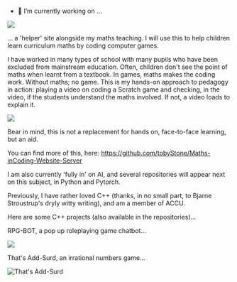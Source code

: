 - 🔭 I’m currently working on ...

![](https://github.com/tobyStone/Maths-inCoding-Website-Server/blob/main/gif_folder/front%20page%20maths%20inCoding.gif)


... a 'helper' site alongside my maths teaching. I will use this to help children learn curriculum maths by coding computer games.  

I have worked in many types of school with many pupils who have been excluded from mainstream education. Often, children don't see the point of maths when learnt from a textbook. In games, maths makes the coding work. Without maths; no game. This is my hands-on approach to pedagogy in action: playing a video on coding a Scratch game and checking, in the video, if the students understand the maths involved. If not, a video loads to explain it. 

![](https://github.com/tobyStone/Maths-inCoding-Website-Server/blob/main/gif_folder/run%20through%20of%20facility.gif)

Bear in mind, this is not a replacement for hands on, face-to-face learning, but an aid.

You can find more of this, here: https://github.com/tobyStone/Maths-inCoding-Website-Server

I am also currently 'fully in' on AI, and several repositories will appear next on this subject, in Python and Pytorch.

Previously, I have rather loved C++ (thanks, in no small part, to Bjarne Stroustrup's dryly witty writing), and am a member of ACCU.

Here are some C++ projects (also available in the repositories)...

RPG-BOT, a pop up roleplaying game chatbot...


![](https://github.com/tobyStone/RPG-BOT-Git/blob/main/screenshotRPG-BOT.JPG)


That's Add-Surd, an irrational numbers game...

![That's Add-Surd](https://user-images.githubusercontent.com/40922682/114428960-ba7b6680-9bb4-11eb-91f3-eed0a35d884a.JPG)





<!--
**tobyStone/tobyStone** is a ✨ _special_ ✨ repository because its `README.md` (this file) appears on your GitHub profile.

Here are some ideas to get you started:

- 🔭 I’m currently working on ...
- 🌱 I’m currently learning ...
- 👯 I’m looking to collaborate on ...
- 🤔 I’m looking for help with ...
- 💬 Ask me about ...
- 📫 How to reach me: ...
- 😄 Pronouns: ...
- ⚡ Fun fact: ...
-->
